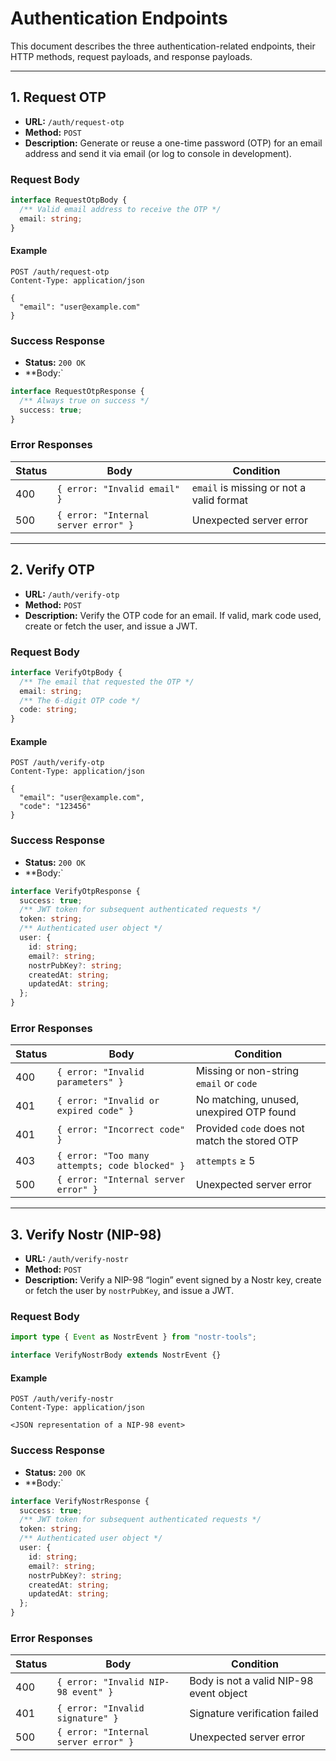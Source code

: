 # Authentication Endpoints

This document describes the three authentication-related endpoints, their HTTP methods, request payloads, and response payloads.

---

## 1. Request OTP

- **URL:** `/auth/request-otp`
- **Method:** `POST`
- **Description:** Generate or reuse a one-time password (OTP) for an email address and send it via email (or log to console in development).

### Request Body

```ts
interface RequestOtpBody {
  /** Valid email address to receive the OTP */
  email: string;
}
```

#### Example

```http
POST /auth/request-otp
Content-Type: application/json

{
  "email": "user@example.com"
}
```

### Success Response

- **Status:** `200 OK`
- \*\*Body:`

```ts
interface RequestOtpResponse {
  /** Always true on success */
  success: true;
}
```

### Error Responses

| Status | Body                                 | Condition                                |
| ------ | ------------------------------------ | ---------------------------------------- |
| 400    | `{ error: "Invalid email" }`         | `email` is missing or not a valid format |
| 500    | `{ error: "Internal server error" }` | Unexpected server error                  |

---

## 2. Verify OTP

- **URL:** `/auth/verify-otp`
- **Method:** `POST`
- **Description:** Verify the OTP code for an email. If valid, mark code used, create or fetch the user, and issue a JWT.

### Request Body

```ts
interface VerifyOtpBody {
  /** The email that requested the OTP */
  email: string;
  /** The 6-digit OTP code */
  code: string;
}
```

#### Example

```http
POST /auth/verify-otp
Content-Type: application/json

{
  "email": "user@example.com",
  "code": "123456"
}
```

### Success Response

- **Status:** `200 OK`
- \*\*Body:`

```ts
interface VerifyOtpResponse {
  success: true;
  /** JWT token for subsequent authenticated requests */
  token: string;
  /** Authenticated user object */
  user: {
    id: string;
    email?: string;
    nostrPubKey?: string;
    createdAt: string;
    updatedAt: string;
  };
}
```

### Error Responses

| Status | Body                                           | Condition                                     |
| ------ | ---------------------------------------------- | --------------------------------------------- |
| 400    | `{ error: "Invalid parameters" }`              | Missing or non-string `email` or `code`       |
| 401    | `{ error: "Invalid or expired code" }`         | No matching, unused, unexpired OTP found      |
| 401    | `{ error: "Incorrect code" }`                  | Provided `code` does not match the stored OTP |
| 403    | `{ error: "Too many attempts; code blocked" }` | `attempts` ≥ 5                                |
| 500    | `{ error: "Internal server error" }`           | Unexpected server error                       |

---

## 3. Verify Nostr (NIP-98)

- **URL:** `/auth/verify-nostr`
- **Method:** `POST`
- **Description:** Verify a NIP-98 “login” event signed by a Nostr key, create or fetch the user by `nostrPubKey`, and issue a JWT.

### Request Body

```ts
import type { Event as NostrEvent } from "nostr-tools";

interface VerifyNostrBody extends NostrEvent {}
```

#### Example

```http
POST /auth/verify-nostr
Content-Type: application/json

<JSON representation of a NIP-98 event>
```

### Success Response

- **Status:** `200 OK`
- \*\*Body:`

```ts
interface VerifyNostrResponse {
  success: true;
  /** JWT token for subsequent authenticated requests */
  token: string;
  /** Authenticated user object */
  user: {
    id: string;
    email?: string;
    nostrPubKey?: string;
    createdAt: string;
    updatedAt: string;
  };
}
```

### Error Responses

| Status | Body                                 | Condition                               |
| ------ | ------------------------------------ | --------------------------------------- |
| 400    | `{ error: "Invalid NIP-98 event" }`  | Body is not a valid NIP-98 event object |
| 401    | `{ error: "Invalid signature" }`     | Signature verification failed           |
| 500    | `{ error: "Internal server error" }` | Unexpected server error                 |

```

```
